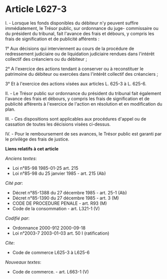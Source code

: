 # Article L627-3

I. - Lorsque les fonds disponibles du débiteur n'y peuvent suffire immédiatement, le Trésor public, sur ordonnance du juge-
commissaire ou du président du tribunal, fait l'avance des frais et débours, y compris les frais de signification et de
publicité afférents :

1° Aux décisions qui interviennent au cours de la procédure de redressement judiciaire ou de liquidation judiciaire rendues
dans l'intérêt collectif des créanciers ou du débiteur ;

2° A l'exercice des actions tendant à conserver ou à reconstituer le patrimoine du débiteur ou exercées dans l'intérêt
collectif des créanciers ;

3° Et à l'exercice des actions visées aux articles L. 625-3 à L. 625-6.

II. - Le Trésor public sur ordonnance du président du tribunal fait également l'avance des frais et débours, y compris les
frais de signification et de publicité afférents à l'exercice de l'action en résolution et en modification du plan.

III. - Ces dispositions sont applicables aux procédures d'appel ou de cassation de toutes les décisions visées ci-dessus.

IV. - Pour le remboursement de ses avances, le Trésor public est garanti par le privilège des frais de justice.

**Liens relatifs à cet article**

_Anciens textes_:

  - Loi n°85-98 1985-01-25 art. 215
  - Loi n°85-98 du 25 janvier 1985 - art. 215 (Ab)

_Cité par_:

  - Décret n°85-1388 du 27 décembre 1985 - art. 25-1 (Ab)
  - Décret n°85-1390 du 27 décembre 1985 - art. 3 (M)
  - CODE DE PROCEDURE PENALE - art. R93 (M)
  - Code de la consommation - art. L321-1 (V)

_Codifié par_:

  - Ordonnance 2000-912 2000-09-18
  - Loi n°2003-7 2003-01-03 art. 50 I (ratification)

_Cite_:

  - Code de commerce L625-3 à L625-6

_Nouveaux textes_:

  - Code de commerce. - art. L663-1 (V)
